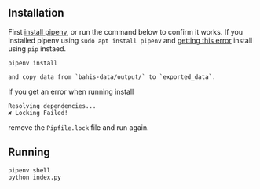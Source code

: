 ## Installation
First [install pipenv](https://pipenv.pypa.io/en/latest/install/), or run the command below to confirm it works. If you installed pipenv using `sudo apt install pipenv` and [getting this error](https://github.com/pypa/pipenv/issues/5133) install using `pip` instaed.
```
pipenv install
```
    and copy data from `bahis-data/output/` to `exported_data`.

If you get an error when running install
```
Resolving dependencies...
✘ Locking Failed!
```
remove the `Pipfile.lock` file and run again.
## Running
```
pipenv shell
python index.py
```
